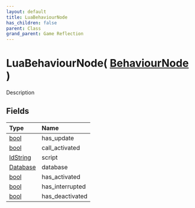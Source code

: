 ```yaml
---
layout: default
title: LuaBehaviourNode
has_children: false
parent: Class
grand_parent: Game Reflection
---
```

# LuaBehaviourNode( [ BehaviourNode ](/docs/game-reflection/classes/behaviour_node) )
Description 

## Fields

| Type | Name |
|:-------------|:--------------|
| [bool](/docs/game-reflection/components/bool) | has_update |
| [bool](/docs/game-reflection/components/bool) | call_activated |
| [IdString](/docs/game-reflection/components/id_string) | script |
| [Database](/docs/game-reflection/components/database) | database |
| [bool](/docs/game-reflection/components/bool) | has_activated |
| [bool](/docs/game-reflection/components/bool) | has_interrupted |
| [bool](/docs/game-reflection/components/bool) | has_deactivated |

